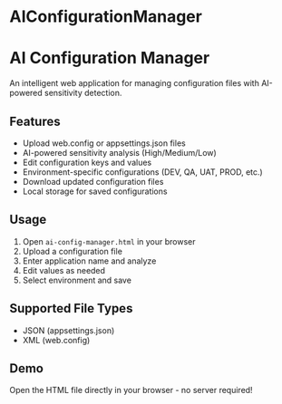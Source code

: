 # AIConfigurationManager

# AI Configuration Manager

An intelligent web application for managing configuration files with AI-powered sensitivity detection.

## Features
- Upload web.config or appsettings.json files
- AI-powered sensitivity analysis (High/Medium/Low)
- Edit configuration keys and values
- Environment-specific configurations (DEV, QA, UAT, PROD, etc.)
- Download updated configuration files
- Local storage for saved configurations

## Usage
1. Open `ai-config-manager.html` in your browser
2. Upload a configuration file
3. Enter application name and analyze
4. Edit values as needed
5. Select environment and save

## Supported File Types
- JSON (appsettings.json)
- XML (web.config)

## Demo
Open the HTML file directly in your browser - no server required!